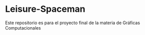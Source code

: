 # Leisure-Spaceman
Este repositorio es para el proyecto final de la materia de Gráficas Computacionales
